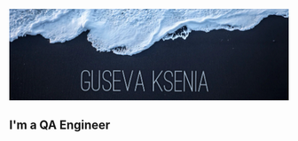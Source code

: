 ![Header](https://github.com/Ksenia-Guseva/Ksenia-Guseva/blob/main/assets/IMG_1834.png)

## I'm a QA Engineer
